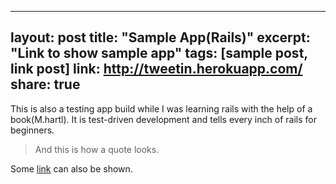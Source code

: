 
---
layout: post
title: "Sample App(Rails)"
excerpt: "Link to show sample app"
tags: [sample post, link post]
link: http://tweetin.herokuapp.com/
share: true
---

This is also a testing app build while I was learning rails with the help of a book(M.hartl). It is test-driven development and tells every inch of rails for beginners.

> And this is how a quote looks.

Some [link](http://tweetin.herokuapp.com/) can also be shown.
